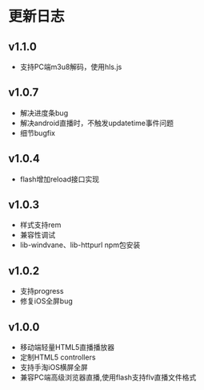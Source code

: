 # 更新日志

## v1.1.0

- 支持PC端m3u8解码，使用hls.js

## v1.0.7

- 解决进度条bug
- 解决android直播时，不触发updatetime事件问题
- 细节bugfix

## v1.0.4

- flash增加reload接口实现

## v1.0.3

- 样式支持rem
- 兼容性调试
- lib-windvane、lib-httpurl npm包安装

## v1.0.2

- 支持progress
- 修复iOS全屏bug

## v1.0.0

- 移动端轻量HTML5直播播放器
- 定制HTML5 controllers
- 支持手淘iOS横屏全屏
- 兼容PC端高级浏览器直播,使用flash支持flv直播文件格式